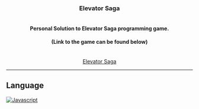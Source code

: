 <div align="center">
  
  <h3>Elevator Saga</h3>

  <a href="https://github.com/VPYen/ElevatorSagaSolution">
    <img src="./letstalk/src/assets/images/talkingKawaii192.png" alt="" />
  </a>
  <h4>
    Personal Solution to Elevator Saga programming game.
  </h4>
  <h4>
     (Link to the game can be found below)
  </h4>
  <br>
  <a href="https://play.elevatorsaga.com/">Elevator Saga</a>
</div>


---
<!-- Languages-->
## Language
[![Javascript][Javascript]][Javascript-url] 



<!-- MARKDOWN LINKS & IMAGES -->
<!-- https://www.markdownguide.org/basic-syntax/#reference-style-links -->
[Javascript]: https://img.shields.io/badge/Javascript-23272f?style=for-the-badge&logo=Javascript
[Javascript-url]: https://developer.mozilla.org/en-US/docs/Web/JavaScript
